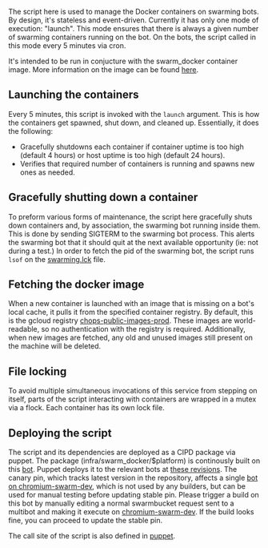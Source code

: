 The script here is used to manage the Docker containers on swarming bots. By
design, it's stateless and event-driven. Currently it has only one mode of
execution: "launch". This mode ensures that there is always a given number of
swarming containers running on the bot. On the bots, the script called in this
mode every 5 minutes via cron.

It's intended to be run in conjucture with the swarm_docker container image.
More information on the image can be found
[here](https://chromium.googlesource.com/infra/infra/+/master/docker/swarm_docker/README.md).


Launching the containers
--------------------------
Every 5 minutes, this script is invoked with the `launch` argument. This is
how the containers get spawned, shut down, and cleaned up. Essentially, it does
the following:
* Gracefully shutdowns each container if container uptime is too high (default
4 hours) or host uptime is too high (default 24 hours).
* Verifies that required number of containers is running and spawns new ones as
  needed.


Gracefully shutting down a container
--------------------------
To preform various forms of maintenance, the script here gracefully shuts down
containers and, by association, the swarming bot running inside them. This is
done by sending SIGTERM to the swarming bot process. This alerts the swarming
bot that it should quit at the next available opportunity (ie: not during a
test.)
In order to fetch the pid of the swarming bot, the script runs `lsof` on the
[swarming.lck](https://cs.chromium.org/chromium/infra/luci/appengine/swarming/doc/Bot.md?rcl=8b90cdd97f8f088bcba2fa376ce49d9863b48902&l=305)
file.


Fetching the docker image
--------------------------
When a new container is launched with an image that is missing
on a bot's local cache, it pulls it from the specified container registry. By
default, this is the gcloud registry
[chops-public-images-prod](https://console.cloud.google.com/gcr/images/chops-public-images-prod/global/swarm_docker).
These images are world-readable, so no authentication with the registry is
required. Additionally, when new images are fetched, any old and unused images
still present on the machine will be deleted.


File locking
--------------------------
To avoid multiple simultaneous invocations of this service from stepping on
itself, parts of the script interacting with containers are wrapped in a mutex
via a flock. Each container has its own lock file.

Deploying the script
--------------------------
The script and its dependencies are deployed as a CIPD package via puppet. The
package (infra/swarm_docker/$platform) is continously built on this
[bot](https://ci.chromium.org/p/infra-internal/builders/luci.infra-internal.prod/infra-packager-linux-64).
Puppet deploys it to the relevant bots at [these revisions](https://chrome-internal.googlesource.com/infra/puppet/+/68e440335c27aaf092df437c78fefa363c7ea19c/puppetm/etc/puppet/hieradata/cipd.yaml#479).
The canary pin, which tracks latest version in the repository, affects a single
[bot on chromium-swarm-dev](https://chromium-swarm-dev.appspot.com/botlist?f=pool%3AMultibot),
which is not used by any builders, but can be used for manual testing before
updating stable pin. Please trigger a build on this bot by manually editing a
normal swarmbucket request sent to a multibot and making it execute on
[chromium-swarm-dev](https://chromium-swarm-dev.appspot.com). If the build looks
fine, you can proceed to update the stable pin.

The call site of the script is also defined in
[puppet](https://chrome-internal.googlesource.com/infra/puppet/+/c9a06caeac7e236ac9e20e4f97c267faf53bf7ab/puppetm/etc/puppet/modules/chrome_infra/templates/setup/docker/swarm/swarm_docker_cron.sh.erb).
